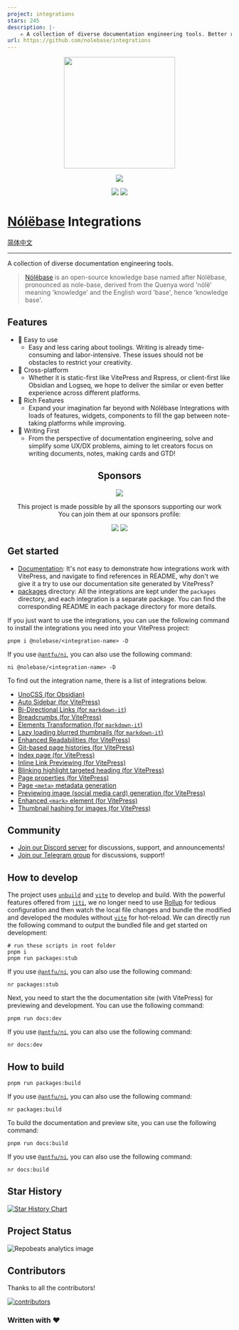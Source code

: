 ```yaml
---
project: integrations
stars: 245
description: |-
    ✍️ A collection of diverse documentation engineering tools. Better reading experience, inline link preview, highlight targeted title, enhanced <mark> element, state-of-the-art SEO and <meta> generation, og image, thumbhash & blurhash images and more!
url: https://github.com/nolebase/integrations
---
```


<p align="center">
  <picture>
    <source
      width="250"
      srcset="./docs/public/logo-dark.png"
      media="(prefers-color-scheme: dark)"
    />
    <source
      width="250"
      srcset="./docs/public/logo-light.png"
      media="(prefers-color-scheme: light), (prefers-color-scheme: no-preference)"
    />
    <img width="250" src="./docs/public/logo-light.png" />
  </picture>
</p>

<p align="center">
  <a href="https://opensource.org/licenses/MIT"><img src="https://img.shields.io/badge/License-MIT-green.svg" /></a>
</a>

<p align="center">
  <a href="https://discord.gg/XuNFDcDZGj"><img src="https://img.shields.io/discord/1229292283657195520?style=flat&logo=discord&logoColor=white&label=Discord&color=%23404eed" /></a>
  <a href="https://t.me/+6WKTUzWijf1kMzFl"><img src="https://img.shields.io/badge/Group-%235AA9E6?logo=telegram&label=Telegram" /></a>
</p>

# [Nólëbase](https://github.com/nolebase/nolebase) Integrations

[简体中文](./README.zh-CN.md)

---

A collection of diverse documentation engineering tools.

> [Nólëbase](https://github.com/nolebase/nolebase) is an open-source knowledge base named after Nólëbase, pronounced as nole-base, derived from the Quenya word 'nólë' meaning 'knowledge' and the English word 'base', hence 'knowledge base'.


## Features

- 🌟 Easy to use
  - Easy and less caring about toolings. Writing is already time-consuming and labor-intensive. These issues should not be obstacles to restrict your creativity.
- 🗿 Cross-platform
  - Whether it is static-first like VitePress and Rspress, or client-first like Obsidian and Logseq, we hope to deliver the similar or even better experience across different platforms.
- 🔮 Rich Features
  - Expand your imagination far beyond with Nólëbase Integrations with loads of features, widgets, components to fill the gap between note-taking platforms while improving.
- 🚀 Writing First
  - From the perspective of documentation engineering, solve and simplify some UX/DX problems, aiming to let creators focus on writing documents, notes, making cards and GTD!


<h2 align="center">Sponsors</h2>

<p align="center">
  <a href="https://github.com/nolebase/sponsors">
    <img src="https://cdn.jsdelivr.net/gh/nolebase/sponsors/sponsors.svg"/>
  </a>
</p>

<p align="center">
  This project is made possible by all the sponsors supporting our work <br>
  You can join them at our sponsors profile:
</p>
<p align="center">
<a href="https://github.com/sponsors/LittleSound"><img src="https://img.shields.io/static/v1?label=Sponsor&message=Rizumu&logo=GitHub&color=%23fe8e86&style=for-the-badge" /></a>
<a href="https://github.com/sponsors/nekomeowww"><img src="https://img.shields.io/static/v1?label=Sponsor&message=Neko&logo=GitHub&color=%23fe8e86&style=for-the-badge" /></a>
</p>


## Get started

- [Documentation](https://nolebase-integrations.ayaka.io/): It's not easy to demonstrate how integrations work with VitePress, and navigate to find references in README, why don't we give it a try to use our documentation site generated by VitePress?
- [packages](./packages) directory: All the integrations are kept under the `packages` directory, and each integration is a separate package. You can find the corresponding README in each package directory for more details.

If you just want to use the integrations, you can use the following command to install the integrations you need into your VitePress project:

```shell
pnpm i @nolebase/<integration-name> -D
```

If you use [`@antfu/ni`](https://github.com/antfu/ni), you can also use the following command:

```shell
ni @nolebase/<integration-name> -D
```

To find out the integration name, there is a list of integrations below.

- [UnoCSS (for Obsidian)](https://github.com/nolebase/obsidian-plugin-unocss)
- [Auto Sidebar (for VitePress)](./packages/vitepress-plugin-sidebar/README.md)
- [Bi-Directional Links (for `markdown-it`)](./packages/markdown-it-bi-directional-links/README.md)
- [Breadcrumbs (for VitePress)](./packages/vitepress-plugin-breadcrumbs/README.md)
- [Elements Transformation (for `markdown-it`)](./packages/markdown-it-element-transform/README.md)
- [Lazy loading blurred thumbnails (for `markdown-it`)](./packages/markdown-it-unlazy-img/README.md)
- [Enhanced Readabilities (for VitePress)](./packages/vitepress-plugin-enhanced-readabilities/README.md)
- [Git-based page histories (for VitePress)](./packages/vitepress-plugin-git-changelog/README.md)
- [Index page (for VitePress)](./packages/vitepress-plugin-index/README.md)
- [Inline Link Previewing (for VitePress)](./packages/vitepress-plugin-inline-link-preview/README.md)
- [Blinking highlight targeted heading (for VitePress)](./packages/vitepress-plugin-highlight-targeted-heading/README.md)
- [Page properties (for VitePress)](./packages/vitepress-plugin-page-properties/README.md)
- [Page `<meta>` metadata generation](./packages/vitepress-plugin-meta/README.md)
- [Previewing image (social media card) generation (for VitePress)](./packages/vitepress-plugin-og-image/README.md)
- [Enhanced `<mark>` element (for VitePress)](./packages/vitepress-plugin-enhanced-mark/README.md)
- [Thumbnail hashing for images (for VitePress)](./packages/vitepress-plugin-thumbnail-hash/README.md)

## Community

- [Join our Discord server](https://discord.gg/XuNFDcDZGj) for discussions, support, and announcements!
- [Join our Telegram group](https://t.me/+6WKTUzWijf1kMzFl) for discussions, support!

## How to develop

The project uses [`unbuild`](https://github.com/unjs/unbuild) and [`vite`](https://github.com/vitejs/vite) to develop and build. With the powerful features offered from [`jiti`](https://github.com/unjs/jiti), we no longer need to use [Rollup](https://rollupjs.org/) for tedious configuration and then watch the local file changes and bundle the modified and developed the modules without [`vite`](https://github.com/vitejs/vite) for hot-reload. We can directly run the following command to output the bundled file and get started on development:

```shell
# run these scripts in root folder
pnpm i
pnpm run packages:stub
```

If you use [`@antfu/ni`](https://github.com/antfu/ni), you can also use the following command:

```shell
nr packages:stub
```

Next, you need to start the the documentation site (with VitePress) for previewing and development. You can use the following command:

```shell
pnpm run docs:dev
```

If you use [`@antfu/ni`](https://github.com/antfu/ni), you can also use the following command:

```shell
nr docs:dev
```

## How to build

```shell
pnpm run packages:build
```

If you use [`@antfu/ni`](https://github.com/antfu/ni), you can also use the following command:

```shell
nr packages:build
```

To build the documentation and preview site, you can use the following command:

```shell
pnpm run docs:build
```

If you use [`@antfu/ni`](https://github.com/antfu/ni), you can also use the following command:

```shell
nr docs:build
```

## Star History

[![Star History Chart](https://api.star-history.com/svg?repos=nolebase/integrations&type=Date)](https://star-history.com/#nolebase/integrations&Date)

## Project Status

![Repobeats analytics image](https://repobeats.axiom.co/api/embed/422f7e142085eeb0c7ef854046101bf90927de91.svg "Repobeats analytics image")

## Contributors

Thanks to all the contributors!

[![contributors](https://contrib.rocks/image?repo=nolebase/integrations)](https://github.com/nolebase/integrations/graphs/contributors)

### Written with ♥

